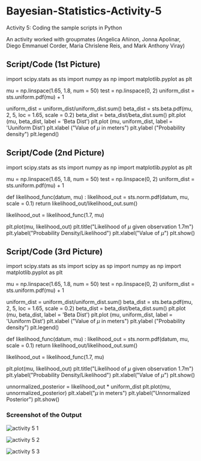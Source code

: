 # Bayesian-Statistics-Activity-5
Activity 5: Coding the sample scripts in Python

An activity worked with groupmates (Angelica Añinon, Jonna Apolinar, Diego Emmanuel Corder, Maria Chrislene Reis, and Mark Anthony Viray)


## Script/Code (1st Picture)

import scipy.stats as sts
import numpy as np
import matplotlib.pyplot as plt

mu = np.linspace(1.65, 1.8, num = 50)
test = np.linspace(0, 2)
uniform_dist = sts.uniform.pdf(mu) + 1

uniform_dist = uniform_dist/uniform_dist.sum()
beta_dist = sts.beta.pdf(mu, 2, 5, loc = 1.65, scale = 0.2)
beta_dist = beta_dist/beta_dist.sum()
plt.plot (mu, beta_dist, label = 'Beta Dist')
plt.plot (mu, uniform_dist, label = 'Uuniform Dist')
plt.xlabel ("Value of $\mu$ in meters")
plt.ylabel ("Probability density")
plt.legend()


## Script/Code (2nd Picture)

import scipy.stats as sts
import numpy as np
import matplotlib.pyplot as plt

mu = np.linspace(1.65, 1.8, num = 50)
test = np.linspace(0, 2)
uniform_dist = sts.uniform.pdf(mu) + 1

def likelihood_func(datum, mu) :
   likelihood_out = sts.norm.pdf(datum, mu, scale = 0.1)
   return likelihood_out/likelihood_out.sum()

likelihood_out = likelihood_func(1.7, mu)

plt.plot(mu, likelihood_out)
plt.title("Likelihood of $\mu$ given observation 1.7m")
plt.ylabel("Probability Density/Likelihood")
plt.xlabel("Value of $\mu$")
plt.show()


## Script/Code (3rd Picture)

import scipy.stats as sts
import scipy as sp
import numpy as np
import matplotlib.pyplot as plt

mu = np.linspace(1.65, 1.8, num = 50)
test = np.linspace(0, 2)
uniform_dist = sts.uniform.pdf(mu) + 1

uniform_dist = uniform_dist/uniform_dist.sum()
beta_dist = sts.beta.pdf(mu, 2, 5, loc = 1.65, scale = 0.2)
beta_dist = beta_dist/beta_dist.sum()
plt.plot (mu, beta_dist, label = 'Beta Dist')
plt.plot (mu, uniform_dist, label = 'Uuniform Dist')
plt.xlabel ("Value of $\mu$ in meters")
plt.ylabel ("Probability density")
plt.legend()

def likelihood_func(datum, mu) :
   likelihood_out = sts.norm.pdf(datum, mu, scale = 0.1)
   return likelihood_out/likelihood_out.sum()

likelihood_out = likelihood_func(1.7, mu)

plt.plot(mu, likelihood_out)
plt.title("Likelihood of $\mu$ given observation 1.7m")
plt.ylabel("Probability Density/Likelihood")
plt.xlabel("Value of $\mu$")
plt.show()

unnormalized_posterior = likelihood_out * uniform_dist
plt.plot(mu, unnormalized_posterior)
plt.xlabel("$\mu$ in meters")
plt.ylabel("Unnormalized Posterior")
plt.show()

### Screenshot of the Output

![activity 5 1](https://github.com/mariachrislenereis/Bayesian-Statistics-Activity-3/assets/168893458/96b7d85e-25dd-444d-a8bf-1e64af96cb5d)


![activity 5 2](https://github.com/mariachrislenereis/Bayesian-Statistics-Activity-3/assets/168893458/93b2c20b-d91f-4b59-9562-b0ea0371f9db)


![activity 5 3](https://github.com/mariachrislenereis/Bayesian-Statistics-Activity-3/assets/168893458/c1279f95-dc7c-4e90-bbf7-e0862494a8d0)
